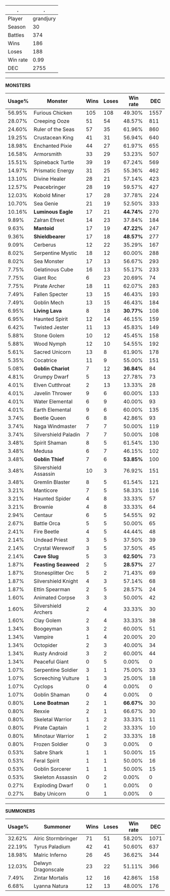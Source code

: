 .|.
|-|-
Player|grandjury
Season|30
Battles|374
Wins|186
Loses|188
Win rate|0.99
DEC|2755

---
**MONSTERS**

Usage%|Monster|Wins|Loses|Win rate|DEC|
-|-|-|-|-|-|
56.95%|Furious Chicken|105|108|49.30%|1557|
28.07%|Creeping Ooze|51|54|48.57%|811|
24.60%|Ruler of the Seas|57|35|61.96%|860|
19.25%|Crustacean King|41|31|56.94%|640|
18.98%|Enchanted Pixie|44|27|61.97%|655|
16.58%|Armorsmith|33|29|53.23%|507|
15.51%|Spineback Turtle|39|19|67.24%|569|
14.97%|Prismatic Energy|31|25|55.36%|462|
13.10%|Divine Healer|28|21|57.14%|423|
12.57%|Peacebringer|28|19|59.57%|427|
12.03%|Kobold Miner|17|28|37.78%|224|
10.70%|Sea Genie|21|19|52.50%|333|
10.16%|**Luminous Eagle**|17|21|**44.74%**|270|
9.89%|Zalran Efreet|14|23|37.84%|184|
9.63%|**Mantoid**|17|19|**47.22%**|247|
9.36%|**Shieldbearer**|17|18|**48.57%**|277|
9.09%|Cerberus|12|22|35.29%|167|
8.02%|Serpentine Mystic|18|12|60.00%|288|
8.02%|Sea Monster|17|13|56.67%|293|
7.75%|Gelatinous Cube|16|13|55.17%|233|
7.75%|Giant Roc|6|23|20.69%|74|
7.75%|Pirate Archer|18|11|62.07%|283|
7.49%|Fallen Specter|13|15|46.43%|193|
7.49%|Goblin Mech|13|15|46.43%|184|
6.95%|**Living Lava**|8|18|**30.77%**|108|
6.95%|Haunted Spirit|12|14|46.15%|159|
6.42%|Twisted Jester|11|13|45.83%|149|
5.88%|Stone Golem|10|12|45.45%|158|
5.88%|Wood Nymph|12|10|54.55%|192|
5.61%|Sacred Unicorn|13|8|61.90%|178|
5.35%|Cocatrice|11|9|55.00%|151|
5.08%|**Goblin Chariot**|7|12|**36.84%**|84|
4.81%|Grumpy Dwarf|5|13|27.78%|73|
4.01%|Elven Cutthroat|2|13|13.33%|28|
4.01%|Javelin Thrower|9|6|60.00%|133|
4.01%|Water Elemental|6|9|40.00%|93|
4.01%|Earth Elemental|9|6|60.00%|135|
3.74%|Beetle Queen|6|8|42.86%|93|
3.74%|Naga Windmaster|7|7|50.00%|119|
3.74%|Silvershield Paladin|7|7|50.00%|108|
3.48%|Spirit Shaman|8|5|61.54%|130|
3.48%|Medusa|6|7|46.15%|102|
3.48%|**Goblin Thief**|7|6|**53.85%**|100|
3.48%|Silvershield Assassin|10|3|76.92%|151|
3.48%|Gremlin Blaster|8|5|61.54%|121|
3.21%|Manticore|7|5|58.33%|116|
3.21%|Haunted Spider|4|8|33.33%|57|
3.21%|Brownie|4|8|33.33%|64|
2.94%|Centaur|6|5|54.55%|92|
2.67%|Battle Orca|5|5|50.00%|65|
2.41%|Fire Beetle|4|5|44.44%|48|
2.14%|Undead Priest|3|5|37.50%|39|
2.14%|Crystal Werewolf|3|5|37.50%|45|
2.14%|**Cave Slug**|5|3|**62.50%**|73|
1.87%|**Feasting Seaweed**|2|5|**28.57%**|27|
1.87%|Stonesplitter Orc|5|2|71.43%|69|
1.87%|Silvershield Knight|4|3|57.14%|68|
1.87%|Ettin Spearman|2|5|28.57%|24|
1.60%|Animated Corpse|3|3|50.00%|42|
1.60%|Silvershield Archers|2|4|33.33%|30|
1.60%|Clay Golem|2|4|33.33%|38|
1.34%|Boogeyman|3|2|60.00%|51|
1.34%|Vampire|1|4|20.00%|20|
1.34%|Octopider|2|3|40.00%|34|
1.34%|Rusty Android|3|2|60.00%|44|
1.34%|Peaceful Giant|0|5|0.00%|0|
1.07%|Serpentine Soldier|3|1|75.00%|33|
1.07%|Screeching Vulture|1|3|25.00%|18|
1.07%|Cyclops|0|4|0.00%|0|
1.07%|Goblin Shaman|0|4|0.00%|0|
0.80%|**Lone Boatman**|2|1|**66.67%**|30|
0.80%|Rexxie|2|1|66.67%|30|
0.80%|Skeletal Warrior|1|2|33.33%|11|
0.80%|Pirate Captain|1|2|33.33%|10|
0.80%|Minotaur Warrior|1|2|33.33%|18|
0.80%|Frozen Soldier|0|3|0.00%|0|
0.53%|Sabre Shark|1|1|50.00%|15|
0.53%|Feral Spirit|1|1|50.00%|16|
0.53%|Goblin Sorcerer|1|1|50.00%|15|
0.53%|Skeleton Assassin|0|2|0.00%|0|
0.27%|Exploding Dwarf|0|1|0.00%|0|
0.27%|Baby Unicorn|0|1|0.00%|0|

---
**SUMMONERS**

Usage%|Summoner|Wins|Loses|Win rate|DEC|
-|-|-|-|-|-|
32.62%|Alric Stormbringer|71|51|58.20%|1071|
22.19%|Tyrus Paladium|42|41|50.60%|637|
18.98%|Malric Inferno|26|45|36.62%|344|
12.03%|Delwyn Dragonscale|23|22|51.11%|366|
7.49%|Zintar Mortalis|12|16|42.86%|158|
6.68%|Lyanna Natura|12|13|48.00%|176|
